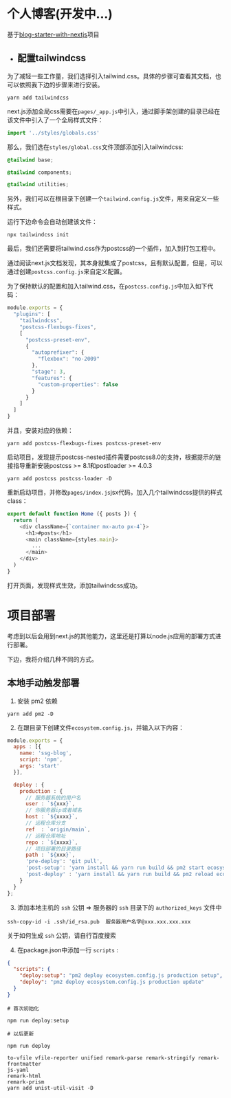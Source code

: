 # 个人博客(开发中...)

基于[blog-starter-with-nextjs](https://github.com/zepang/blog-starter-with-nextjs)项目

* ## 配置tailwindcss

为了减轻一些工作量，我们选择引入tailwind.css。具体的步骤可查看其文档，也可以依照我下边的步骤来进行安装。

```
yarn add tailwindcss
```

next.js添加全局css需要在`pages/_app.js`中引入，通过脚手架创建的目录已经在该文件中引入了一个全局样式文件：

```js
import '../styles/globals.css'
```

那么，我们选在`styles/global.css`文件顶部添加引入tailwindcss:

```css
@tailwind base;

@tailwind components;

@tailwind utilities;
```

另外，我们可以在根目录下创建一个`tailwind.config.js`文件，用来自定义一些样式。

运行下边命令会自动创建该文件：

```
npx tailwindcss init
```

最后，我们还需要将tailwind.css作为postcss的一个插件，加入到打包工程中。

通过阅读next.js文档发现，其本身就集成了postcss，且有默认配置，但是，可以通过创建`postcss.config.js`来自定义配置。

为了保持默认的配置和加入tailwind.css，在`postcss.config.js`中加入如下代码：

```js
module.exports = {
  "plugins": [
    "tailwindcss",
    "postcss-flexbugs-fixes",
    [
      "postcss-preset-env",
      {
        "autoprefixer": {
          "flexbox": "no-2009"
        },
        "stage": 3,
        "features": {
          "custom-properties": false
        }
      }
    ]
  ]
}
```

并且，安装对应的依赖：

```
yarn add postcss-flexbugs-fixes postcss-preset-env
```

启动项目，发现提示postcss-nested插件需要postcss8.0的支持，根据提示的链接指导重新安装postcss >= 8.1和postloader >= 4.0.3

```
yarn add postcss postcss-loader -D
```

重新启动项目，并修改`pages/index.js`jsx代码，加入几个tailwindcss提供的样式class：

```js
export default function Home ({ posts }) {
  return (
    <div className={`container mx-auto px-4`}>
      <h1>#posts</h1>
      <main className={styles.main}>
        ...
      </main>
    </div>
  )
}
```

打开页面，发现样式生效，添加tailwindcss成功。

# 项目部署

考虑到以后会用到next.js的其他能力，这里还是打算以node.js应用的部署方式进行部署。

下边，我将介绍几种不同的方式。

## 本地手动触发部署

1. 安装 pm2 依赖

```
yarn add pm2 -D
```

2. 在跟目录下创建文件`ecosystem.config.js`，并输入以下内容：

```js
module.exports = {
  apps : [{
    name: 'ssg-blog',
    script: 'npm',
    args: 'start'
  }],

  deploy : {
    production : {
      // 服务器系统的用户名
      user : `${xxx}`,
      // 你服务器ip或者域名
      host : `${xxxx}`,
      // 远程仓库分支
      ref  : `origin/main`,
      // 远程仓库地址
      repo : `${xxxx}`,
      // 项目部署的目录路径
      path : `${xxx}`,
      'pre-deploy': 'git pull',
      'post-setup': 'yarn install && yarn run build && pm2 start ecosystem.config.js --env production',
      'post-deploy' : 'yarn install && yarn run build && pm2 reload ecosystem.config.js --env production'
    }
  }
};
```

3. 添加本地主机的 `ssh` 公钥 => 服务器的 `ssh` 目录下的 `authorized_keys` 文件中

```shell
ssh-copy-id -i .ssh/id_rsa.pub  服务器用户名字@xxx.xxx.xxx.xxx
```

关于如何生成 `ssh` 公钥，请自行百度搜索

4. 在package.json中添加一行 `scripts` :

```json
{
  "scripts": {
    "deploy:setup": "pm2 deploy ecosystem.config.js production setup",
    "deploy": "pm2 deploy ecosystem.config.js production update"
  }
}
```

```shell
# 首次初始化

npm run deploy:setup

# 以后更新

npm run deploy
```

```shell
to-vfile vfile-reporter unified remark-parse remark-stringify remark-frontmatter
js-yaml
remark-html
remark-prism 
yarn add unist-util-visit -D
```